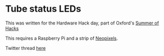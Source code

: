 # Tube status LEDs

This was written for the Hardware Hack day, part of Oxford's [Summer of Hacks](https://summerofhacks.io/)

This requires a Raspberry Pi and a strip of [Neopixels](https://learn.adafruit.com/neopixels-on-raspberry-pi).

Twitter thread [here](https://twitter.com/danielthepope/status/1162686751703519232)
